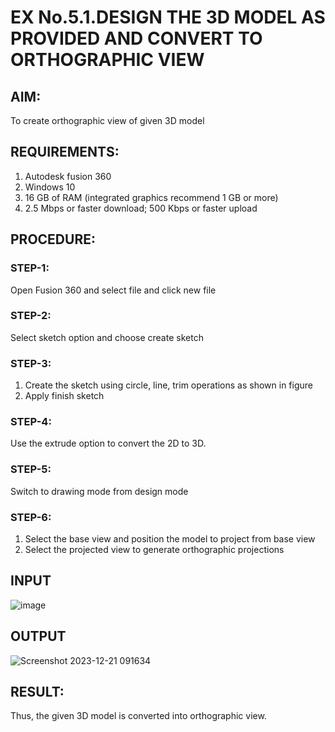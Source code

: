 # EX No.5.1.DESIGN THE 3D MODEL AS PROVIDED AND CONVERT TO ORTHOGRAPHIC VIEW


## AIM: 
To create orthographic view of given 3D model


## REQUIREMENTS: 
1. Autodesk fusion 360
2. Windows 10
3. 16 GB of RAM (integrated graphics recommend 1 GB or more)
4. 2.5 Mbps or faster download; 500 Kbps or faster upload 

## PROCEDURE:

### STEP-1:
Open Fusion 360 and select file and click new file

### STEP-2:
Select sketch option and choose create sketch

### STEP-3: 
1. Create the sketch using circle, line, trim operations as shown in figure
2. Apply finish sketch 

### STEP-4:
 Use the extrude option to convert the 2D to 3D.

### STEP-5:
Switch to drawing mode from design mode 
          
### STEP-6:
1. Select the base view and position the model to project from base view 
2. Select the projected view to generate orthographic projections

## INPUT
![image](https://user-images.githubusercontent.com/113594316/199408705-ed302b2a-90c3-41c0-9cc4-791a93366e2a.png)

## OUTPUT
![Screenshot 2023-12-21 091634](https://github.com/mounika2005/EX-No.5.1.-DESIGN-THE-3D-MODEL-AS-PROVIDED-AND-CONVERT-TO-ORTHOGRAPHIC-VIEW/assets/145633112/58129959-a2b9-4c9c-9a2c-e0aed880431f)


## RESULT:
Thus, the given 3D model is converted into orthographic view.


